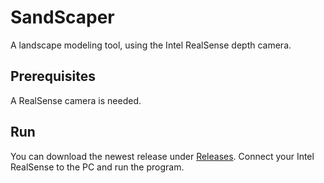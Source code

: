 # SandScaper
A landscape modeling tool, using the Intel RealSense depth camera. 

## Prerequisites

A RealSense camera is needed.

## Run

You can download the newest release under [Releases](https://github.com/Shoggomo/SandScaper/releases/latest).
Connect your Intel RealSense to the PC and run the program.
